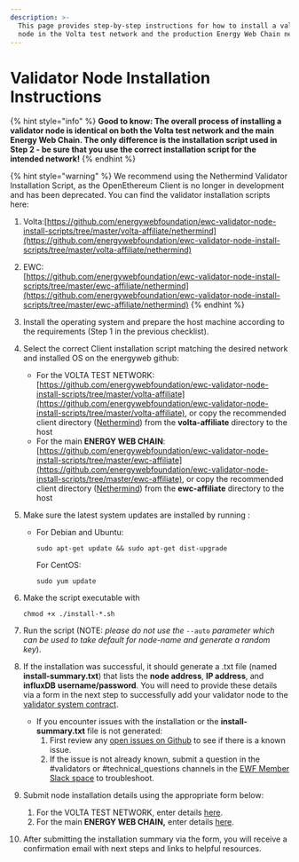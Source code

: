 ```yaml
---
description: >-
  This page provides step-by-step instructions for how to install a validator
  node in the Volta test network and the production Energy Web Chain network.
---
```


# Validator Node Installation Instructions



{% hint style="info" %}
**Good to know: The overall process of installing a validator node is identical on both the Volta test network and the main Energy Web Chain. The only difference is the installation script used in Step 2 -  be sure that you use the correct installation script for the intended network!**&#x20;
{% endhint %}

{% hint style="warning" %}
We recommend using the Nethermind Validator Installation Script, as the OpenEthereum Client is no longer in development and has been deprecated. You can find the validator installation scripts here:

1. Volta:[https://github.com/energywebfoundation/ewc-validator-node-install-scripts/tree/master/volta-affiliate/nethermind](https://github.com/energywebfoundation/ewc-validator-node-install-scripts/tree/master/volta-affiliate/nethermind)
2. EWC:\
   [https://github.com/energywebfoundation/ewc-validator-node-install-scripts/tree/master/ewc-affiliate/nethermind](https://github.com/energywebfoundation/ewc-validator-node-install-scripts/tree/master/ewc-affiliate/nethermind)
{% endhint %}



1. Install the operating system and prepare the host machine according to the requirements (Step 1 in the previous checklist).&#x20;
2. Select the correct Client installation script matching the desired network and installed OS on the energyweb github:
   * For the VOLTA TEST NETWORK:  [https://github.com/energywebfoundation/ewc-validator-node-install-scripts/tree/master/volta-affiliate](https://github.com/energywebfoundation/ewc-validator-node-install-scripts/tree/master/volta-affiliate), or copy the recommended client directory ([Nethermind](https://github.com/energywebfoundation/ewc-validator-node-install-scripts/tree/master/volta-affiliate/nethermind)) from the **volta-affiliate** directory to the host
   * For the main **ENERGY WEB CHAIN**: [https://github.com/energywebfoundation/ewc-validator-node-install-scripts/tree/master/ewc-affiliate](https://github.com/energywebfoundation/ewc-validator-node-install-scripts/tree/master/ewc-affiliate), or copy the recommended client directory ([Nethermind](https://github.com/energywebfoundation/ewc-validator-node-install-scripts/tree/master/ewc-affiliate/nethermind)) from the **ewc-affiliate** directory to the host
3. Make sure the latest system updates are installed by running :
   *   For Debian and Ubuntu:

       ```
       sudo apt-get update && sudo apt-get dist-upgrade
       ```

       For CentOS:

       ```
       sudo yum update
       ```
4.  Make the script executable with&#x20;

    ```
    chmod +x ./install-*.sh
    ```
5. Run the script (NOTE: _please do not use the_ `--auto` _parameter which can be used to take default for node-name and generate a random key_).
6. If the installation was successful, it should generate a .txt file (named **install-summary.txt**) that lists the **node address**, **IP address**, and **influxDB** **username/password**. You will need to provide these details via a form in the next step to successfully add your validator node to the [validator system contract](https://energyweb.atlassian.net/wiki/spaces/EWF/pages/702119975/Validator+set+contracts).&#x20;
   * If you encounter issues with the installation or the **install-summary.txt** file is not generated:
     1. First review any [open issues on Github](https://github.com/energywebfoundation/ewc-validator-node-install-scripts/issues) to see if there is a known issue.
     2. If the issue is not already known, submit a question in the #validators or #technical\_questions channels in the [EWF Member Slack space](https://ewf-affiliates.slack.com) to troubleshoot.
7. Submit node installation details using the appropriate form below:
   1. For the VOLTA TEST NETWORK, enter details [here](https://share.hsforms.com/1t9po2Du9TgabWS28TQWx1A37vj2).&#x20;
   2. For the main **ENERGY WEB CHAIN,** enter details [here](https://share.hsforms.com/1UAF\_LAH1RMeYCN-pUY5pnQ37vj2).&#x20;
8. After submitting the installation summary via the form, you will receive a confirmation email with next steps and links to helpful resources. &#x20;
